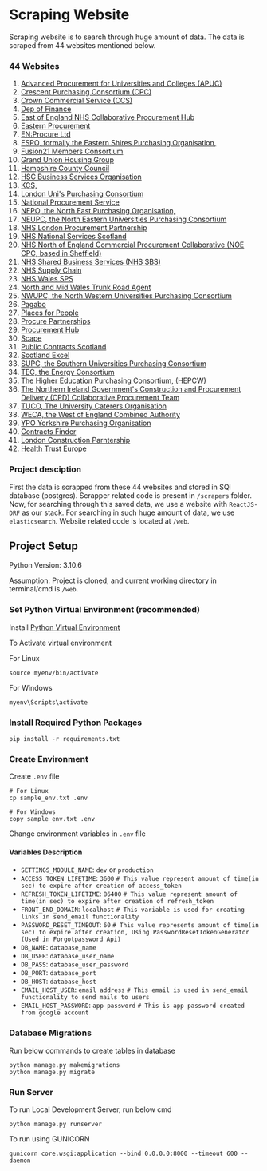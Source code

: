 
# Scraping Website

Scraping website is to search through huge amount of data. The data is scraped from 44 websites mentioned below. 



### 44 Websites

1. [Advanced Procurement for Universities and Colleges (APUC)](http://www.apuc-scot.ac.uk/)
2. [Crescent Purchasing Consortium (CPC)](https://www.thecpc.ac.uk/)
3. [Crown Commercial Service (CCS)](https://www.crowncommercial.gov.uk/)
4. [Dep of Finance](https://www.finance-ni.gov.uk/topics/procurement)
5. [East of England NHS Collaborative Procurement Hub](https://www.eoecph.nhs.uk/)
6. [Eastern Procurement](https://eastern-procurement.co.uk/)
7. [EN:Procure Ltd](https://www.efficiencynorth.org/procure)
8. [ESPO, formally the Eastern Shires Purchasing Organisation,](https://www.espo.org/)
9. [Fusion21 Members Consortium](https://www.fusion21.co.uk/)
10. [Grand Union Housing Group](https://www.guhg.co.uk/)
11. [Hampshire County Council](https://www.hants.gov.uk/business/procurement)
12. [HSC Business Services Organisation](https://hscbusiness.hscni.net/)
13. [KCS,](https://www.kcs.co.uk/)
14. [London Uni's Purchasing Consortium](https://www.lupc.ac.uk/)
15. [National Procurement Service](https://gov.wales/national-procurement-service)
16. [NEPO, the North East Purchasing Organisation,](https://www.nepo.org/)
17. [NEUPC, the North Eastern Universities Purchasing Consortium](https://neupc.ac.uk/ )
18. [NHS London Procurement Partnership](https://www.lpp.nhs.uk/ )
19. [NHS National Services Scotland](https://www.nss.nhs.scot/)
20. [NHS North of England Commercial Procurement Collaborative (NOE CPC, based in Sheffield)](https://www.noecpc.nhs.uk/)
21. [NHS Shared Business Services (NHS SBS)](https://www.sbs.nhs.uk/ )
22. [NHS Supply Chain](https://www.supplychain.nhs.uk/ )
23. [NHS Wales SPS](https://nwssp.nhs.wales/ )
24. [North and Mid Wales Trunk Road Agent](https://traffic.wales/north-and-mid-wales-trunk-road-agent-nmwtra )
25. [NWUPC, the North Western Universities Purchasing Consortium](https://www.nwupc.ac.uk/ )
26. [Pagabo](https://www.pagabo.co.uk/ )
27. [Places for People](https://www.placesforpeople.co.uk/ )
28. [Procure Partnerships](https://procurepartnerships.co.uk/ )
29. [Procurement Hub](https://www.procurementhub.co.uk/ )
30. [Scape](https://www.scape.co.uk/ )
31. [Public Contracts Scotland](https://www.publiccontractsscotland.gov.uk/Search/Search_MainPage.aspx)
32. [Scotland Excel](https://www.scotland-excel.org.uk/ )
33. [SUPC, the Southern Universities Purchasing Consortium](https://www.supc.ac.uk/ )
34. [TEC, the Energy Consortium](https://www.tec.ac.uk/ )
35. [The Higher Education Purchasing Consortium, (HEPCW)](http://www.hepcw.ac.uk/ )
36. [The Northern Ireland Government's Construction and Procurement Delivery (CPD) Collaborative Procurement Team](https://www.finance-ni.gov.uk/construction-procurement-delivery)
37. [TUCO, The University Caterers Organisation](https://www.tuco.ac.uk/ )
38. [WECA, the West of England Combined Authority](https://www.westofengland-ca.gov.uk/)
39. [YPO Yorkshire Purchasing Organisation](https://www.ypo.co.uk/ )
40. [Contracts Finder](https://www.gov.uk/contracts-finder )
41. [London Construction Parntership ](https://londonconstructionprogramme.co.uk/)
42. [Health Trust Europe](https://www.healthtrusteurope.com/ )
### Project desciption

First the data is scrapped from these 44 websites and stored in SQl database (postgres). Scrapper related code is present in `/scrapers` folder.
Now, for searching through this saved data, we use a website with `ReactJS-DRF` as our stack. For searching in such huge amount of data, we use `elasticsearch`.
Website related code is located at `/web`.

## Project Setup

Python Version: 3.10.6

Assumption: Project is cloned, and current working directory in terminal/cmd is `/web`.


### Set Python Virtual Environment (recommended)

Install [Python Virtual Environment](https://www.geeksforgeeks.org/creating-python-virtual-environment-windows-linux/)

To Activate virtual environment

For Linux

    source myenv/bin/activate 

For Windows

    myenv\Scripts\activate


### Install Required Python Packages

    pip install -r requirements.txt

### Create Environment

Create `.env` file

    # For Linux
    cp sample_env.txt .env

    # For Windows
    copy sample_env.txt .env

Change environment variables in `.env` file

#### Variables Description

- `SETTINGS_MODULE_NAME`: `dev` or `production`
- `ACCESS_TOKEN_LIFETIME`: `3600` `# This value represent amount of time(in sec) to expire after creation of access_token`
- `REFRESH_TOKEN_LIFETIME`: `86400` `# This value represent amount of time(in sec) to expire after creation of refresh_token`
- `FRONT_END_DOMAIN`: `localhost` `# This variable is used for creating links in send_email functionality`
- `PASSWORD_RESET_TIMEOUT`: `60` `# This value represents amount of time(in sec) to expire after creation, Using PasswordResetTokenGenerator (Used in Forgotpassword Api)`
- `DB_NAME`: `database_name`
- `DB_USER`: `database_user_name`
- `DB_PASS`: `database_user_password`
- `DB_PORT`: `database_port`
- `DB_HOST`: `database_host`
- `EMAIL_HOST_USER`: `email address` `# This email is used in send_email functionality to send mails to users`
- `EMAIL_HOST_PASSWORD`: `app password` `# This is app password created from google account`


### Database Migrations

Run below commands to create tables in database

    python manage.py makemigrations
    python manage.py migrate

### Run Server

To run Local Development Server, run below cmd

    python manage.py runserver

To run using GUNICORN

    gunicorn core.wsgi:application --bind 0.0.0.0:8000 --timeout 600 --daemon


